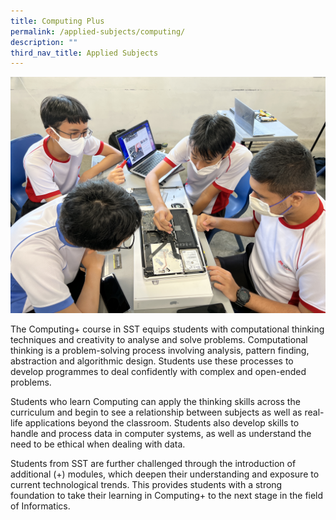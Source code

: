 ```yaml
---
title: Computing Plus
permalink: /applied-subjects/computing/
description: ""
third_nav_title: Applied Subjects
---
```

![](/images/Curriculum/IP%20-%20Computing%20Cover.jpeg)

The Computing+ course in SST equips students with computational thinking techniques and creativity to analyse and solve problems. Computational thinking is a problem-solving process involving analysis, pattern finding, abstraction and algorithmic design. Students use these processes to develop programmes to deal confidently with complex and open-ended problems. 

Students who learn Computing can apply the thinking skills across the curriculum and begin to see a relationship between subjects as well as real-life applications beyond the classroom. Students also develop skills to handle and process data in computer systems, as well as understand the need to be ethical when dealing with data.

Students from SST are further challenged through the introduction of additional (+) modules, which deepen their understanding and exposure to current technological trends. This provides students with a  strong foundation to take their learning in Computing+ to the next stage in the field of Informatics.